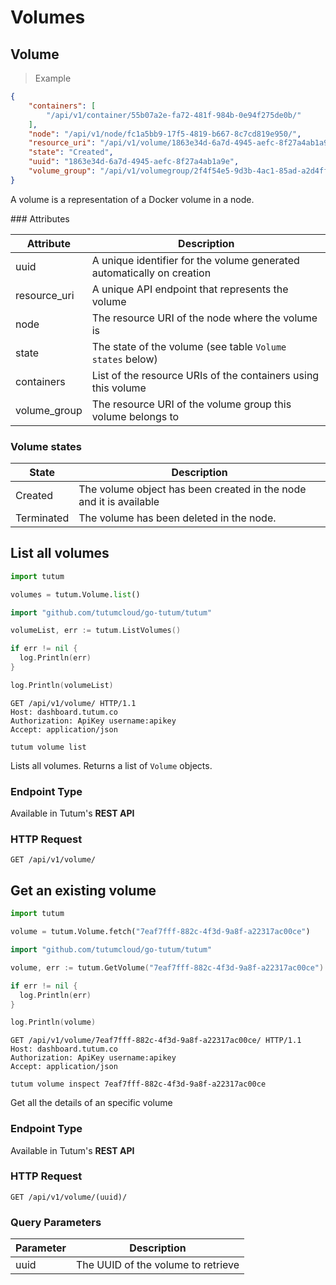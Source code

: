 # Volumes

## Volume

> Example

```json
{
    "containers": [
        "/api/v1/container/55b07a2e-fa72-481f-984b-0e94f275de0b/"
    ],
    "node": "/api/v1/node/fc1a5bb9-17f5-4819-b667-8c7cd819e950/",
    "resource_uri": "/api/v1/volume/1863e34d-6a7d-4945-aefc-8f27a4ab1a9e/",
    "state": "Created",
    "uuid": "1863e34d-6a7d-4945-aefc-8f27a4ab1a9e",
    "volume_group": "/api/v1/volumegroup/2f4f54e5-9d3b-4ac1-85ad-a2d4ff25a173/"
}
```


A volume is a representation of a Docker volume in a node.

### Attributes

Attribute | Description
--------- | -----------
uuid | A unique identifier for the volume generated automatically on creation
resource_uri | A unique API endpoint that represents the volume
node | The resource URI of the node where the volume is
state | The state of the volume (see table `Volume states` below)
containers | List of the resource URIs of the containers using this volume
volume_group | The resource URI of the volume group this volume belongs to


### Volume states

State | Description
----- | -----------
Created | The volume object has been created in the node and it is available
Terminated | The volume has been deleted in the node.


## List all volumes

```python
import tutum

volumes = tutum.Volume.list()
```

```go
import "github.com/tutumcloud/go-tutum/tutum"

volumeList, err := tutum.ListVolumes()

if err != nil {
  log.Println(err)
}

log.Println(volumeList)
```

```http
GET /api/v1/volume/ HTTP/1.1
Host: dashboard.tutum.co
Authorization: ApiKey username:apikey
Accept: application/json
```

```shell
tutum volume list
```

Lists all volumes. Returns a list of `Volume` objects.

### Endpoint Type

Available in Tutum's **REST API**

### HTTP Request

`GET /api/v1/volume/`


## Get an existing volume

```python
import tutum

volume = tutum.Volume.fetch("7eaf7fff-882c-4f3d-9a8f-a22317ac00ce")
```

```go
import "github.com/tutumcloud/go-tutum/tutum"

volume, err := tutum.GetVolume("7eaf7fff-882c-4f3d-9a8f-a22317ac00ce")

if err != nil {
  log.Println(err)
}

log.Println(volume)
```

```http
GET /api/v1/volume/7eaf7fff-882c-4f3d-9a8f-a22317ac00ce/ HTTP/1.1
Host: dashboard.tutum.co
Authorization: ApiKey username:apikey
Accept: application/json
```

```shell
tutum volume inspect 7eaf7fff-882c-4f3d-9a8f-a22317ac00ce
```

Get all the details of an specific volume

### Endpoint Type

Available in Tutum's **REST API**

### HTTP Request

`GET /api/v1/volume/(uuid)/`

### Query Parameters

Parameter | Description
--------- | -----------
uuid | The UUID of the volume to retrieve
